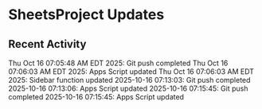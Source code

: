 # SheetsProject Updates
## Recent Activity
Thu Oct 16 07:05:48 AM EDT 2025: Git push completed
Thu Oct 16 07:06:03 AM EDT 2025: Apps Script updated
Thu Oct 16 07:06:03 AM EDT 2025: Sidebar function updated
2025-10-16 07:13:03: Git push completed
2025-10-16 07:13:06: Apps Script updated
2025-10-16 07:15:45: Git push completed
2025-10-16 07:15:45: Apps Script updated
